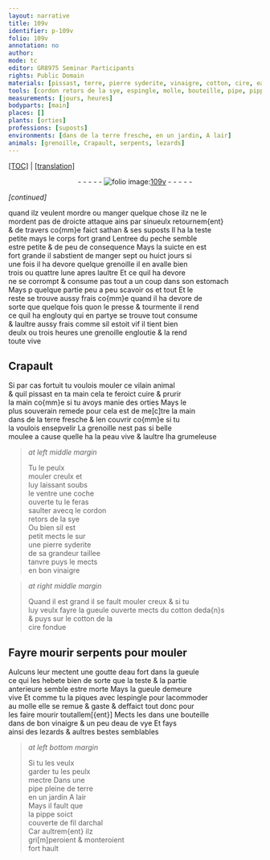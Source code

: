 ```yaml
---
layout: narrative
title: 109v
identifier: p-109v
folio: 109v
annotation: no
author:
mode: tc
editor: GR8975 Seminar Participants
rights: Public Domain
materials: [pissast, terre, pierre syderite, vinaigre, cotton, cire, eau fort, eau de vye, fil darchal]
tools: [cordon retors de la sye, espingle, molle, bouteille, pipe, pippe, fil darchal]
measurements: [jours, heures]
bodyparts: [main]
places: []
plants: [orties]
professions: [suposts]
environments: [dans de la terre fresche, en un jardin, A lair]
animals: [grenoille, Crapault, serpents, lezards]
---
```


<p><a href="{{ site.baseurl }}/diplomatic/">[TOC]</a> | <a href="{{ site.baseurl }}/texts/p-109v_tl/">[translation]</a></p><div class="folio" align="center">- - - - - <a href="http://gallica.bnf.fr/ark:/12148/btv1b10500001g/f224.image" target="_blank"><img src="https://cu-mkp.github.io/2017-workshop-edition/assets/photo-icon.png" alt="folio image: " style="display:inline-block; margin-bottom:-3px;"/>109v</a> - - - - - </div>  
 
*[continued]*
  
quand ilz veulent mordre ou manger quelque chose ilz ne le<br/> mordent pas de droicte attaque ains par sinueulx retournem{ent}<br/> & de travers co{mm}e faict <span class="pn">sathan</span> & ses <span class="pro">suposts</span> Il ha la teste<br/> petite mays le corps fort grand Lentree du peche semble<br/> estre petite & de peu de consequence Mays la suicte en est<br/> fort grande il sabstient de manger sept ou huict <span class="ms"><span class="tmp">jours</span></span> si<br/> une fois il ha devore quelque <span class="al">grenoille</span> il en avalle bien<br/> trois ou quattre lune apres laultre Et ce quil ha devore<br/> ne se corrompt & consume pas tout a un coup dans son estomach<br/> Mays <span class="del">p</span> quelque partie peu a peu scavoir os et tout Et le<br/> reste se trouve aussy frais co{mm}e quand il ha devore de<br/> sorte que quelque fois quon le presse & tourmente il rend<br/> ce quil ha englouty qui en partye se trouve tout consume<br/> & laultre aussy frais comme sil estoit vif il tient bien<br/> deulx ou trois <span class="ms"><span class="tmp">heures</span></span> une <span class="al">grenoille</span> engloutie & la rend<br/> toute vive
 
 
  

## <span class="al">Crapault</span>

 
Si par cas fortuit tu voulois mouler ce vilain animal<br/> & quil <span class="m">pissast</span> en ta <span class="bp">main</span> cela te feroict cuire & prurir<br/> la main co{mm}e si tu avoys manie des <span class="pa">orties</span> Mays le<br/> plus souverain <span class="md">remede</span> pour cela est de me[c]tre la main<br/> <span class="env">dans de la <span class="m">terre</span> fresche</span> & len couvrir co{mm}e si tu<br/> la voulois ensepvelir La <span class="al">grenoille</span> nest pas si belle<br/> moulee a cause quelle ha la peau vive & laultre lha grumeleuse
 
> *at left middle margin*
> 
> 
>   Tu le peulx<br/> mouler creulx et<br/> luy laissant soubs<br/> le ventre une coche<br/> ouverte tu le feras<br/> saulter avecq le <span class="tl">cordon<br/> retors de la sye</span><br/> Ou bien sil est<br/> petit mects le sur<br/> une <span class="m">pierre syderite</span><br/> de sa grandeur taillee<br/> tanvre puys le mects<br/> en bon <span class="m">vinaigre</span>
 
> *at right middle margin*
> 
> 
>   Quand il est grand il se fault mouler creux & si tu<br/> luy veulx fayre la gueule ouverte mects du <span class="m">cotton</span> deda{n}s<br/> & puys sur le <span class="m">cotton</span> de la<br/> <span class="m">cire</span> fondue
 
 
  

## Fayre mourir <span class="al">serpents</span> pour mouler

 
Aulcuns leur mectent une goutte d<span class="m">eau fort</span> dans la gueule<br/> ce qui les hebete bien de sorte que la teste & la partie<br/> anterieure semble estre morte Mays la gueule demeure<br/> vive Et comme tu la piques avec l<span class="tl">espingle</span> pour lacommoder<br/> au <span class="tl">molle</span> elle se remue & gaste & deffaict tout donc pour<br/> les faire mourir toutallem[{ent}] Mects les dans une <span class="tl">bouteille</span><br/> dans de bon <span class="m">vinaigre</span> & un peu d<span class="m">eau de vye</span> Et fays<br/> ainsi des <span class="al">lezards</span> & aultres bestes semblables
 
> *at left bottom margin*
> 
> 
>   Si tu les veulx<br/> garder tu les peulx<br/> mectre Dans une<br/> <span class="tl">pipe</span> pleine de <span class="m">terre</span><br/> <span class="env">en un jardin</span> <span class="env">A lair</span><br/> Mays il fault que<br/> la <span class="tl">pippe</span> soict<br/> couverte de <span class="tl"><span class="m">fil darchal</span></span><br/> Car aultrem{ent} ilz<br/> gri[m]peroient & monteroient<br/> fort hault
 
